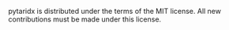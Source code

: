 pytaridx is distributed under the terms of the MIT license.
All new contributions must be made under this license.
